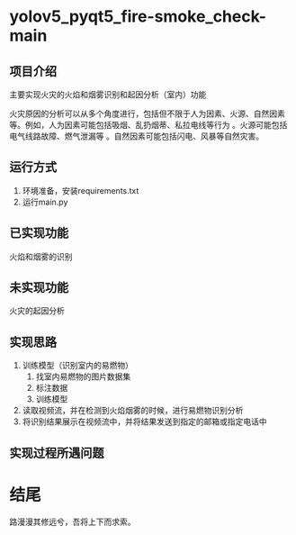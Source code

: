 # yolov5_pyqt5_fire-smoke_check-main


## 项目介绍

主要实现火灾的火焰和烟雾识别和起因分析（室内）功能

火灾原因的分析可以从多个角度进行，包括但不限于人为因素、火源、自然因素等。例如，人为因素可能包括吸烟、乱扔烟蒂、私拉电线等行为 。火源可能包括电气线路故障、燃气泄漏等 。自然因素可能包括闪电、风暴等自然灾害。

## 运行方式
1. 环境准备，安装requirements.txt
2. 运行main.py


## 已实现功能
火焰和烟雾的识别

## 未实现功能
火灾的起因分析

## 实现思路

1. 训练模型（识别室内的易燃物）
   1. 找室内易燃物的图片数据集
   2. 标注数据
   3. 训练模型
2. 读取视频流，并在检测到火焰烟雾的时候，进行易燃物识别分析
3. 将识别结果展示在视频流中，并将结果发送到指定的邮箱或指定电话中

## 实现过程所遇问题


# 结尾
路漫漫其修远兮，吾将上下而求索。

